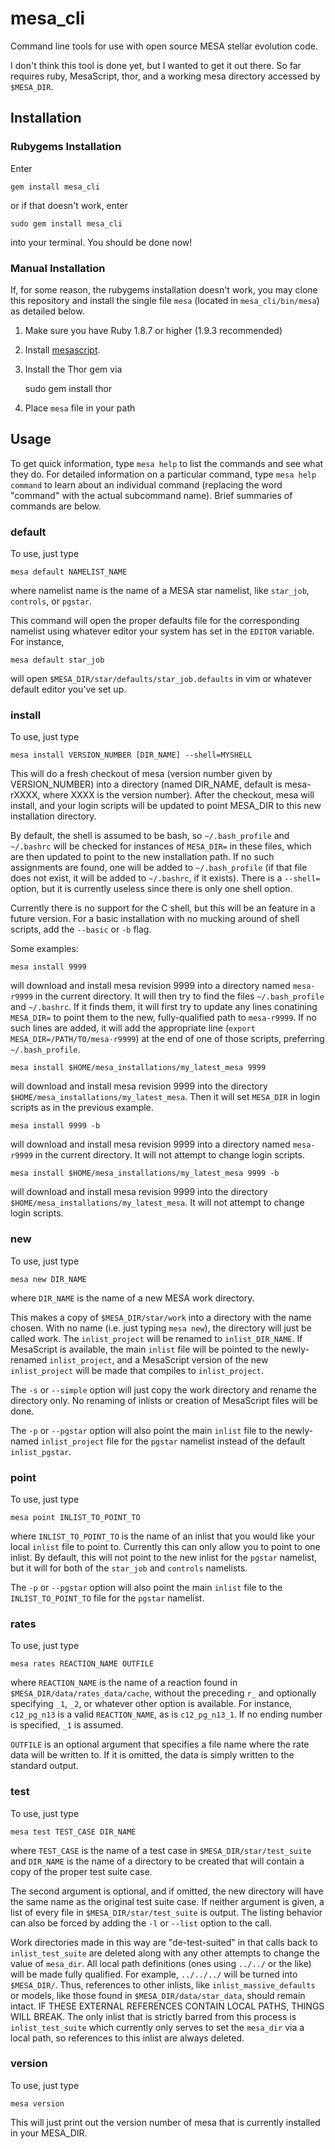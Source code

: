 mesa_cli
========

Command line tools for use with open source MESA stellar evolution code.

I don't think this tool is done yet, but I wanted to get it out there. So far
requires ruby, MesaScript, thor, and a working mesa directory accessed by
`$MESA_DIR`.

## Installation ##

### Rubygems Installation

Enter

    gem install mesa_cli

or if that doesn't work, enter

    sudo gem install mesa_cli

into your terminal. You should be done now!

### Manual Installation

If, for some reason, the rubygems installation doesn't work, you may clone this
repository and install the single file `mesa` (located in `mesa_cli/bin/mesa`)
as detailed below.

1. Make sure you have Ruby 1.8.7 or higher (1.9.3 recommended)
2. Install [mesascript](http://wmwolf.github.io/MesaScript/).
3. Install the Thor gem via

    sudo gem install thor

4. Place `mesa` file in your path


## Usage

To get quick information, type `mesa help` to list the commands and see what
they do. For detailed information on a particular command, type `mesa help
command` to learn about an individual command (replacing the word "command" 
with the actual subcommand name). Brief summaries of commands are below.

### default

To use, just type

    mesa default NAMELIST_NAME

where namelist name is the name of a MESA star namelist, like `star_job`,
`controls`, or `pgstar`.

This command will open the proper defaults file for the corresponding namelist
using whatever editor your system has set in the `EDITOR` variable. For
instance,

    mesa default star_job

will open `$MESA_DIR/star/defaults/star_job.defaults` in vim or whatever default editor you've set up.

### install

To use, just type

    mesa install VERSION_NUMBER [DIR_NAME] --shell=MYSHELL

This will do a fresh checkout of mesa (version number given by VERSION_NUMBER) 
into a directory (named DIR_NAME, default is mesa-rXXXX, where XXXX is the 
version number). After the checkout, mesa will install, and your login scripts 
will be updated to point MESA_DIR to this new installation directory.

By default, the shell is assumed to be bash, so `~/.bash_profile` and 
`~/.bashrc` will be checked for instances of `MESA_DIR=` in these files, which
are then updated to point to the new installation path. If no such assignments 
are found, one will be added to `~/.bash_profile` (if that file does not 
exist, it will be added to `~/.bashrc`, if it exists). There is a `--shell=` 
option, but it is currently useless since there is only one shell option.

Currently there is no support for the C shell, but this will be an feature in a future version. For a basic installation with no mucking around of shell scripts, add the `--basic` or `-b` flag.

Some examples:

    mesa install 9999

will download and install mesa revision 9999 into a directory named
`mesa-r9999` in the current directory. It will then try to find the files
`~/.bash_profile` and `~/.bashrc`. If it finds them, it will first try to
update any lines conatining `MESA_DIR=` to point them to the new,
fully-qualified path to `mesa-r9999`. If no such lines are added, it will add
the appropriate line (`export MESA_DIR=/PATH/TO/mesa-r9999`) at the end of one
of those scripts, preferring `~/.bash_profile`.

    mesa install $HOME/mesa_installations/my_latest_mesa 9999

will download and install mesa revision 9999 into the directory
`$HOME/mesa_installations/my_latest_mesa`. Then it will set `MESA_DIR` in 
login scripts as in the previous example.

    mesa install 9999 -b

will download and install mesa revision 9999 into a directory named
`mesa-r9999` in the current directory. It will not attempt to change login
scripts.

    mesa install $HOME/mesa_installations/my_latest_mesa 9999 -b

will download and install mesa revision 9999 into the directory
`$HOME/mesa_installations/my_latest_mesa`. It will not attempt to change login
scripts.

### new

To use, just type 

    mesa new DIR_NAME

where `DIR_NAME` is the name of a new MESA work directory.

This makes a copy of `$MESA_DIR/star/work` into a directory with the name
chosen. With no name (i.e. just typing `mesa new`), the directory will just be
called work. The `inlist_project` will be renamed to `inlist_DIR_NAME`. If
MesaScript is available, the main `inlist` file will be pointed to the newly-
renamed `inlist_project`, and a MesaScript version of the new `inlist_project`
will be made that compiles to `inlist_project`.

The `-s` or `--simple` option will just copy the work directory and rename the
directory only. No renaming of inlists or creation of MesaScript files will be
done.

The `-p` or `--pgstar` option will also point the main `inlist` file to the
newly-named `inlist_project` file for the `pgstar` namelist instead of the
default `inlist_pgstar`.

### point

To use, just type

    mesa point INLIST_TO_POINT_TO

where `INLIST_TO_POINT_TO` is the name of an inlist that you would like your local `inlist` file to point to. Currently this can only allow you to point to one inlist. By default, this will not point to the new inlist for the `pgstar` namelist, but it will for both of the `star_job` and `controls` namelists.

The `-p` or `--pgstar` option will also point the main `inlist` file to the
`INLIST_TO_POINT_TO` file for the `pgstar` namelist.


### rates

To use, just type

    mesa rates REACTION_NAME OUTFILE

where `REACTION_NAME` is the name of a reaction found in `$MESA_DIR/data/rates_data/cache`, without the preceding `r_` and optionally specifying `_1`, `_2`, or whatever other option is available. For instance, `c12_pg_n13` is a valid `REACTION_NAME`, as is `c12_pg_n13_1`. If no ending number is specified, `_1` is assumed.

`OUTFILE` is an optional argument that specifies a file name where the rate data will be written to. If it is omitted, the data is simply written to the standard output.

### test

To use, just type

    mesa test TEST_CASE DIR_NAME

where `TEST_CASE` is the name of a test case in `$MESA_DIR/star/test_suite` and `DIR_NAME` is the name of a directory to be created that will contain a copy of the proper test suite case.

The second argument is optional, and if omitted, the new directory will have 
the same name as the original test suite case. If neither argument is given, a
list of every file in `$MESA_DIR/star/test_suite` is output. The listing
behavior can also be forced by adding the `-l` or `--list` option to the call.

Work directories made in this way are "de-test-suited" in that calls back to
`inlist_test_suite` are deleted along with any other attempts to change the value of `mesa_dir`. All local path definitions (ones using `../../` or the
like) will be made fully qualified. For example, `../../../` will be turned
into `$MESA_DIR/`. Thus, references to other inlists, like 
`inlist_massive_defaults` or models, like those found in
`$MESA_DIR/data/star_data`, should remain intact. IF THESE EXTERNAL REFERENCES
CONTAIN LOCAL PATHS, THINGS WILL BREAK. The only inlist that is strictly barred
from this process is `inlist_test_suite` which currently only serves to set
the `mesa_dir` via a local path, so references to this inlist are always 
deleted.

### version

To use, just type

    mesa version

This will just print out the version number of mesa that is currently installed in your MESA_DIR.














